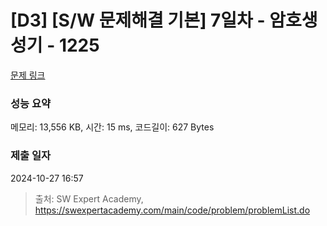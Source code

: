 # [D3] [S/W 문제해결 기본] 7일차 - 암호생성기 - 1225 

[문제 링크](https://swexpertacademy.com/main/code/problem/problemDetail.do?contestProbId=AV14uWl6AF0CFAYD) 

### 성능 요약

메모리: 13,556 KB, 시간: 15 ms, 코드길이: 627 Bytes

### 제출 일자

2024-10-27 16:57



> 출처: SW Expert Academy, https://swexpertacademy.com/main/code/problem/problemList.do